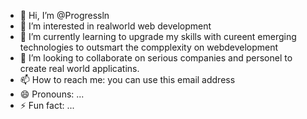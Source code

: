 - 👋 Hi, I’m @Progressln
- 👀 I’m interested in realworld web development 
- 🌱 I’m currently learning to upgrade my skills with cureent emerging technologies to outsmart the compplexity on webdevelopment 
- 💞️ I’m looking to collaborate on serious companies and personel to create real world applicatins.
- 📫 How to reach me: you can use this email address
- 😄 Pronouns: ...
- ⚡ Fun fact: ...

<!---
Progressln/Progressln is a ✨ special ✨ repository because its `README.md` (this file) appears on your GitHub profile.
You can click the Preview link to take a look at your changes.
--->
